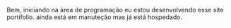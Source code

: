 Bem, iniciando na área de programação eu estou desenvolvendo esse site portifolio.
ainda está em manuteção mas já está hospedado.
